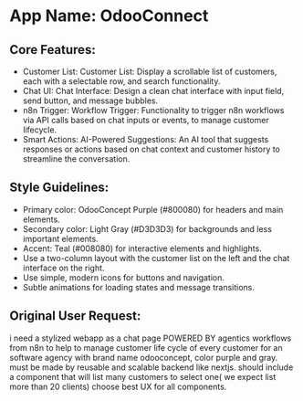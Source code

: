 # **App Name**: OdooConnect

## Core Features:

- Customer List: Customer List: Display a scrollable list of customers, each with a selectable row, and search functionality.
- Chat UI: Chat Interface: Design a clean chat interface with input field, send button, and message bubbles.
- n8n Trigger: Workflow Trigger: Functionality to trigger n8n workflows via API calls based on chat inputs or events, to manage customer lifecycle.
- Smart Actions: AI-Powered Suggestions: An AI tool that suggests responses or actions based on chat context and customer history to streamline the conversation.

## Style Guidelines:

- Primary color: OdooConcept Purple (#800080) for headers and main elements.
- Secondary color: Light Gray (#D3D3D3) for backgrounds and less important elements.
- Accent: Teal (#008080) for interactive elements and highlights.
- Use a two-column layout with the customer list on the left and the chat interface on the right.
- Use simple, modern icons for buttons and navigation.
- Subtle animations for loading states and message transitions.

## Original User Request:
i need a stylized webapp as a chat page POWERED BY agentics workflows from n8n to help to manage 
 customer life cycle of every customer for an software agency  with brand name odooconcept, color purple and gray. must be made by reusable and scalable backend like nextjs.   should include a component that will list many customers to select one( we expect list more than 20 clients) choose best UX for all components.
  